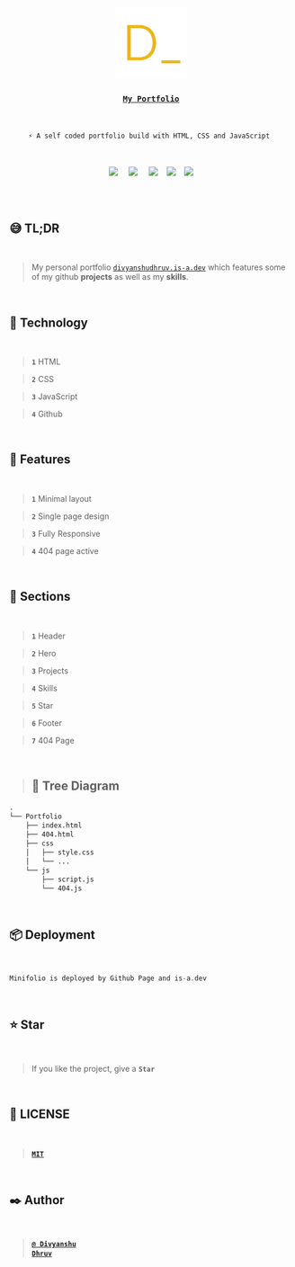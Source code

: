 <p align="center"><img src="img/logo-1.svg" width="126px"></p>
<h3 align="center"> <a href="https://divyanshudhruv.is-a.dev"><code>My Portfolio</code></a></h1>
<br>
<p align="center"><code>⚡ A self coded portfolio build with HTML, CSS and JavaScript </code>
    <br>
<br>

<br>
<p align="center">  <img src="https://forthebadge.com/images/badges/built-with-love.svg" > &nbsp;&nbsp;&nbsp; <img src="https://forthebadge.com/images/badges/uses-html.svg"> &nbsp;&nbsp;&nbsp; <img src="https://github-production-user-asset-6210df.s3.amazonaws.com/71079602/302105218-66b76d10-5662-44bb-bb6e-49084e985832.svg?X-Amz-Algorithm=AWS4-HMAC-SHA256&X-Amz-Credential=AKIAVCODYLSA53PQK4ZA%2F20240205%2Fus-east-1%2Fs3%2Faws4_request&X-Amz-Date=20240205T051055Z&X-Amz-Expires=300&X-Amz-Signature=366b771ec66b7450a5ae7e763439f76a771d4a4b8cabbc7382f9f51b1af616d0&X-Amz-SignedHeaders=host&actor_id=71079602&key_id=0&repo_id=471413093">&nbsp;&nbsp;&nbsp; <img src="https://github-production-user-asset-6210df.s3.amazonaws.com/71079602/302171529-603e7f57-677c-4358-a0fa-dff91d30425a.svg?X-Amz-Algorithm=AWS4-HMAC-SHA256&X-Amz-Credential=AKIAVCODYLSA53PQK4ZA%2F20240205%2Fus-east-1%2Fs3%2Faws4_request&X-Amz-Date=20240205T051135Z&X-Amz-Expires=300&X-Amz-Signature=40f1e242b6c066a3ee6013a0b1d1ab3f968f62cfe19e9cb1b2987043a0888a9c&X-Amz-SignedHeaders=host&actor_id=71079602&key_id=0&repo_id=471413093">&nbsp;&nbsp;&nbsp; <img src="https://github-production-user-asset-6210df.s3.amazonaws.com/71079602/302171138-bfd07a5a-96f2-4204-9249-4fe43bb991b4.svg?X-Amz-Algorithm=AWS4-HMAC-SHA256&X-Amz-Credential=AKIAVCODYLSA53PQK4ZA%2F20240205%2Fus-east-1%2Fs3%2Faws4_request&X-Amz-Date=20240205T051135Z&X-Amz-Expires=300&X-Amz-Signature=0f1d12250a114c717120e278d4fa2f131c4e85cc68c9dcf6675164ea1c0df19c&X-Amz-SignedHeaders=host&actor_id=71079602&key_id=0&repo_id=471413093"></p>

<br>

<br>

## 😅 TL;DR

<br>

> My personal portfolio <code><a href="https://divyanshudhruv.is-a.dev">divyanshudhruv.is-a.dev</a></code> which features some of my github **projects** as well as my **skills**.


<br>

## 🌱 Technology

<br>

 > **`1`** HTML
 
 > **`2`** CSS
 
 > **`3`** JavaScript
 
 > **`4`** Github

<br>

## 🚀 Features

<br>

> **`1`** Minimal layout

> **`2`** Single page design

> **`3`** Fully Responsive

> **`4`** 404 page active

<br>

## 📍 Sections

<br>
<!-- 
```rust
Follow the instruction to customize the portfolio
``` -->

> **`1`** Header

> **`2`** Hero 

> **`3`** Projects

> **`4`** Skills

> **`5`** Star

> **`6`** Footer

> **`7`** 404 Page

<br>

> ## 🌳 Tree Diagram

```
.
└── Portfolio
    ├── index.html
    ├── 404.html
    ├── css
    │   ├── style.css
    │   └── ...
    └── js
        ├── script.js
        └── 404.js
```

<br>

## 📦 Deployment 

<br>

```rust
Minifolio is deployed by Github Page and is-a.dev
```


<br>

## ⭐ Star

<br>

> If you like the project, give a **`Star`**

<br>

## 🚩 LICENSE

<br>

> <b><a href="LICENSE"><code>MIT</code></a></b>

<br>

## ✒️ Author

<br>

> **<code><a href="https://github.com/divyanshudhruv">@ Divyanshu Dhruv</a></code>**
